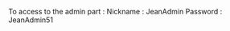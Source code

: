 To access to the admin part : Nickname : JeanAdmin
                              Password : JeanAdmin51
